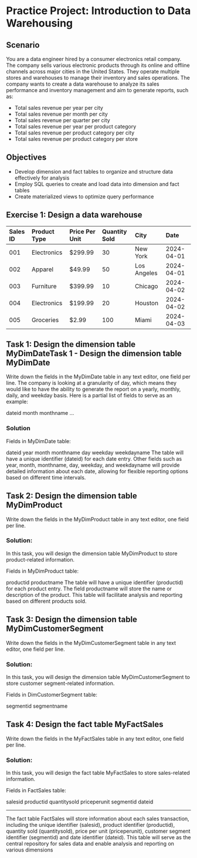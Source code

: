 # Practice Project: Introduction to Data Warehousing

## Scenario

You are a data engineer hired by a consumer electronics retail company. The company sells various electronic products through its online and offline channels across major cities in the United States. They operate multiple stores and warehouses to manage their inventory and sales operations. The company wants to create a data warehouse to analyze its sales performance and inventory management and aim to generate reports, such as:

- Total sales revenue per year per city
- Total sales revenue per month per city
- Total sales revenue per quarter per city
- Total sales revenue per year per product category
- Total sales revenue per product category per city
- Total sales revenue per product category per store

## Objectives
- Develop dimension and fact tables to organize and structure data effectively for analysis
- Employ SQL queries to create and load data into dimension and fact tables
- Create materialized views to optimize query performance



## Exercise 1: Design a data warehouse
| Sales ID   | Product Type | Price Per Unit    | Quantity Sold |City | Date    |
|:-----------| :------- | :--------    | :------ | :----- | :-----  |
|001|	Electronics|	$299.99|	30|	New York|	2024-04-01|
|002|	Apparel|	$49.99|	50|	Los Angeles|	2024-04-01|
|003|	Furniture|	$399.99|	10|	Chicago|	2024-04-02|
|004 |	Electronics |	$199.99|	20|	Houston|	2024-04-02|
|005|	Groceries|	$2.99|	100|	Miami|	2024-04-03|



## Task 1: Design the dimension table MyDimDateTask 1 - Design the dimension table MyDimDate
Write down the fields in the MyDimDate table in any text editor, one field per line. The company is looking at a granularity of day, which means they would like to have the ability to generate the report on a yearly, monthly, daily, and weekday basis.
Here is a partial list of fields to serve as an example:

dateid
month
monthname
…

### Solution
Fields in MyDimDate table:

dateid
year
month
monthname
day
weekday
weekdayname
The table will have a unique identifier (dateid) for each date entry. Other fields such as year, month, monthname, day, weekday, and weekdayname will provide detailed information about each date, allowing for flexible reporting options based on different time intervals.

## Task 2: Design the dimension table MyDimProduct
Write down the fields in the MyDimProduct table in any text editor, one field per line.

### Solution:
In this task, you will design the dimension table MyDimProduct to store product-related information.

Fields in MyDimProduct table:

productid
productname
The table will have a unique identifier (productid) for each product entry. The field productname will store the name or description of the product. This table will facilitate analysis and reporting based on different products sold.

## Task 3: Design the dimension table MyDimCustomerSegment
Write down the fields in the MyDimCustomerSegment table in any text editor, one field per line.

### Solution:
In this task, you will design the dimension table MyDimCustomerSegment to store customer segment-related information.

Fields in DimCustomerSegment table:

segmentid
segmentname
## Task 4: Design the fact table MyFactSales
Write down the fields in the MyFactSales table in any text editor, one field per line.

### Solution:
In this task, you will design the fact table MyFactSales to store sales-related information.

Fields in FactSales table:

salesid
productid
quantitysold
priceperunit
segmentid
dateid

------
The fact table FactSales will store information about each sales transaction, including the unique identifier (salesid), product identifier (productid), quantity sold (quantitysold), price per unit (priceperunit), customer segment identifier (segmentid) and date identifier (dateid). This table will serve as the central repository for sales data and enable analysis and reporting on various dimensions